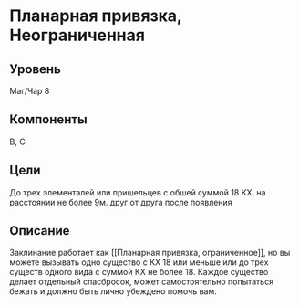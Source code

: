 # Планарная привязка, Неограниченная

## Уровень
Маг/Чар 8
## Компоненты
В, С
## Цели
До трех элементалей или пришельцев с обшей суммой 18 КХ, на расстоянии не более 9м. друг от друга после появления
## Описание
Заклинание работает как [[Планарная привязка, ограниченное]], но вы можете вызывать одно существо с КХ 18 или меньше или до трех существ одного вида с суммой КХ не более 18. Каждое существо делает отдельный спасбросок, может самостоятельно попытаться бежать и должно быть лично убеждено помочь вам.